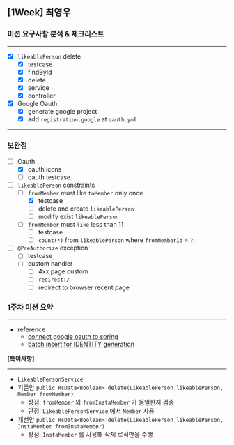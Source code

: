## [1Week] 최영우

### 미션 요구사항 분석 & 체크리스트

---

- [x] `likeablePerson` delete
  - [x] testcase 
  - [x] findById
  - [x] delete
  - [x] service
  - [x] controller
- [x] Google Oauth
  - [x] generate google project
  - [x] add `registration.google` at `oauth.yml`

---
### 보완점
- [ ] Oauth
  - [x] oauth icons
  - [ ] oauth testcase
- [ ] `likeablePerson` constraints
  - [ ] `fromMember` must like `toMember` only once
    - [x] testcase
    - [ ] delete and create `likeablePerson`
    - [ ] modify exist `likeablePerson`
  - [ ] `fromMember` must `like` less than 11
    - [ ] testcase 
    - [ ] `count(*)` from `likeablePerson` where `fromMemberId` = `?`;
- [ ] `@PreAuthorize` exception 
  - [ ] testcase
  - [ ] custom handler
    - [ ] 4xx page custom
    - [ ] `redirect:/`
    - [ ] redirect to browser recent page
### 1주차 미션 요약

---

- reference
  - [connect google oauth to spring](https://lotuus.tistory.com/79)
  - [batch insert for IDENTITY generation](https://docs.jboss.org/hibernate/orm/5.4/userguide/html_single/Hibernate_User_Guide.html#identifiers-generators-identity)

**[특이사항]**

---
- `LikeablePersonService`
- 기존안 `public RsData<Boolean> delete(LikeablePerson likeablePerson, Member fromMember)`
  - 장점: `fromMember` 와 `fromInstaMember` 가 동일한지 검증 
  - 단점: `LikeablePersonService` 에서 `Member` 사용
- 개선안 `public RsData<Boolean> delete(LikeablePerson likeablePerson, InstaMember fromInstaMember)`
  - 장점: `InstaMember` 를 사용해 삭제 로직만을 수행